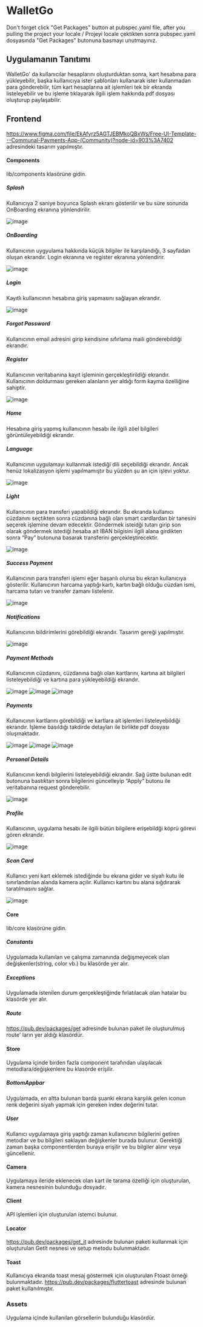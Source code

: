 # WalletGo #
Don't forget click "Get Packages" button at pubspec.yaml file, after you pulling the project your locale / Projeyi locale çektikten sonra pubspec.yaml dosyasında "Get Packages" butonuna basmayı unutmayınız.
 
## Uygulamanın Tanıtımı ##
WalletGo' da kullanıcılar hesaplarını oluşturduktan sonra, kart hesabına para yükleyebilir, başka kullanıcıya ister şablonları kullanarak ister kullanmadan para gönderebilir, tüm kart hesaplarına ait işlemleri tek bir ekranda listeleyebilir ve bu işleme tıklayarak ilgili işlem hakkında pdf dosyası oluşturup paylaşabilir.

## Frontend ##
https://www.figma.com/file/EkAfyrz5AGTJEBMkoQBxWs/Free-UI-Template---Communal-Payments-App-(Community)?node-id=903%3A7402 adresindeki tasarım yapılmıştır.
#### Components ###
lib/components klasörüne gidin.
##### Splash ####
Kullanıcıya 2 saniye boyunca Splash ekranı gösterilir ve bu süre sonunda OnBoarding ekranına yönlendirilir.

![image](https://user-images.githubusercontent.com/56110811/213872571-7f961e06-74e1-4898-9ee7-41cf076364fa.png)

##### OnBoarding ####
Kullanıcının uygyulama hakkında küçük bilgiler ile karşılandığı, 3 sayfadan oluşan ekrandır. Login ekranına ve register ekranına yönlendirir. 

![image](https://user-images.githubusercontent.com/56110811/213872595-080dcc90-e8dc-4871-a9ce-69f47f1ea87e.png)

##### Login ####
Kayıtlı kullanıcının hesabına giriş yapmasını sağlayan ekrandır.

![image](https://user-images.githubusercontent.com/56110811/213872602-3e1681be-e794-4d99-aa87-7b976443cfbe.png)

##### Forgot Password ####
Kullanıcının email adresini girip kendisine sıfırlama maili gönderebildiği ekrandır.

##### Register ####
Kullanıcının veritabanına kayıt işleminin gerçekleştirildiği ekrandır. Kullanıcının doldurması gereken alanların yer aldığı form kayma özelliğine sahiptir.

![image](https://user-images.githubusercontent.com/56110811/213872609-54576ee3-7422-405b-836a-81d732cdd0da.png)

##### Home ####
Hesabına giriş yapmış kullanıcının hesabı ile ilgili zöel bilgileri görüntüleyebildiği ekrandır.

##### Language ####
Kullanıcının uygulamayı kullanmak istediği dili seçebildiği ekrandır. Ancak henüz lokalizasyon işlemi yapılmamıştır bu yüzden şu an için işlevi yoktur.

![image](https://user-images.githubusercontent.com/56110811/213872681-ecec7886-4436-4c75-8ea2-5d4448f213e7.png)

##### Light ####
Kullanıcının para transferi yapabildiği ekrandır. Bu ekranda kullanıcı cüzdanını seçtikten sonra cüzdanına bağlı olan smart cardlardan bir tanesini seçerek işlemine devam edecektir. Göndermek isteidği tutarı girip son olarak göndermek istediği hesaba ait IBAN bilgisini ilgili alana girdikten sonra  “Pay” butonuna basarak transferini gerçekleştirecektir.

![image](https://user-images.githubusercontent.com/56110811/213872689-99ed6c32-97ea-4211-a476-2dd5bcc9dbf5.png)

##### Success Payment ####
Kullanıcının para transferi işlemi eğer başarılı olursa bu ekran kullanıcıya gösterilir. Kullanıcının harcama yaptığı kartı, kartın bağlı olduğu cüzdan ismi, harcama tutarı ve transfer zamanı listelenir.

![image](https://user-images.githubusercontent.com/56110811/213872698-4e71439f-513f-4e6d-95ef-aa58df1ae2d1.png)

##### Notifications ####
Kullanıcının bildirimlerini görebildiği ekrandır. Tasarım gereği yapılmıştır.

![image](https://user-images.githubusercontent.com/56110811/213872706-96ed9c46-ca73-4784-aa23-dedd5bf92951.png)

##### Payment Methods ####
Kullanıcının cüzdanını, cüzdanına bağlı olan kartlarını, kartına ait bilgileri listeleyebildiği ve kartına para yükleyebildiği ekrandır. 

![image](https://user-images.githubusercontent.com/56110811/213872722-b4f6498e-6ee4-446a-be40-134460514d60.png)
![image](https://user-images.githubusercontent.com/56110811/213872727-5c352151-bebf-4276-bdf9-53178147536c.png)
![image](https://user-images.githubusercontent.com/56110811/213872729-d1f5c721-61c2-4a25-9184-9d604114b66d.png)

##### Payments ####
Kullanıcının kartlarını görebildiği ve kartlara ait işlemleri listeleyebildiği ekrandır. İşleme basıldığı takdirde detayları ile birlikte pdf dosyası oluşmaktadır.

![image](https://user-images.githubusercontent.com/56110811/213872739-55fd06c9-5182-4d0a-b383-9bd1d4598351.png)
![image](https://user-images.githubusercontent.com/56110811/213872745-4edabb5d-32b6-4067-8554-4b5c8bcf6359.png)
![image](https://user-images.githubusercontent.com/56110811/215298791-32968bee-8f0c-469a-96a1-6eae11127ea7.png)

##### Personal Details ####
Kullanıcının kendi bilgilerini listeleyebildiği ekrandır. Sağ üstte bulunan edit butonuna bastıktan sonra bilgilerini güncelleyip “Apply” butonu ile veritabanına request gönderebilir.

![image](https://user-images.githubusercontent.com/56110811/213872754-6872365a-8775-45b0-b0ea-1efda0f99f4b.png)

##### Profile ####
Kullanıcının, uygulama hesabı ile ilgili bütün bilgilere erişebildği köprü görevi gören ekrandır.

![image](https://user-images.githubusercontent.com/56110811/213872764-cc266d4c-9b6b-408b-909d-e65c86409ac5.png)

##### Scan Card ####
Kullanıcı yeni kart eklemek istediğinde bu ekrana gider ve siyah kutu ile sınırlandırılan alanda kamera açılır. Kullanıcı kartını bu alana sığdırarak taratılmasını sağlar.

![image](https://user-images.githubusercontent.com/56110811/213872773-8b9b89df-bd98-465d-9045-a5db6e5f3d6a.png)

#### Core
lib/core klasörüne gidin.
##### Constants
Uygulamada kullanılan ve çalışma zamanında değişmeyecek olan değişkenler(string, color vb.) bu klasörde yer alır.

##### Exceptions
Uygulamada istenilen durum gerçekleştiğinde fırlatılacak olan hatalar bu klasörde yer alır.

##### Route
https://pub.dev/packages/get adresinde bulunan paket ile oluşturulmuş route' ların yer aldığı klasördür.

#### Store
Uygulama içinde birden fazla component tarafından ulaşılacak metodlara/değişkenlere bu klasörde erişilir.

##### BottomAppbar
Uygulamada, en altta bulunan barda şuanki ekrana karşılık gelen iconun renk değerini siyah yapmak için gereken index değerini tutar.

##### User
Kullanıcı uygulamaya giriş yaptığı zaman kullanıcının bilgilerini getiren metodlar ve bu bilgileri saklayan değişkenler burada bulunur. Gerektiği zaman başka componentlerden buraya erişilir ve bu bilgiler alınır veya güncellenir.

#### Camera 
Uygulamaya ileride eklenecek olan kart ile tarama özelliği için oluşturulan, kamera nesnesinin bulunduğu dosyadır.

#### Client
API işlemleri için oluşturulan istemci bulunur.

#### Locator
https://pub.dev/packages/get_it adresinde bulunan paketi kullanmak için oluşturulan GetIt nesnesi ve setup metodu bulunmaktadır.

#### Toast
Kullanıcıya ekranda toast mesaj göstermek için oluşturulan Ftoast örneği bulunmaktadır.
https://pub.dev/packages/fluttertoast adresinde bulunan paket kullanılmıştır.

### Assets
Uygulama içinde kullanılan görsellerin bulunduğu klasördür.
